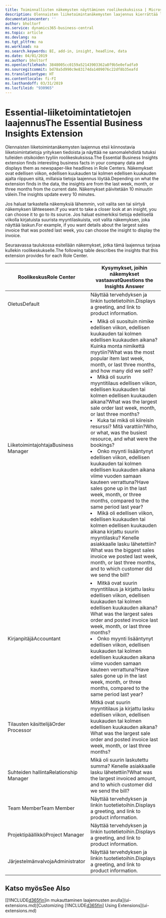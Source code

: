 ```yaml
---
title: Toiminnallisten näkemysten näyttäminen roolikeskuksissa | Microsoft Docs
description: Olennaisten liiketoimintanäkemysten laajennus kierrättää liiketoiminnan näkemyksiä roolikeskuksissa.
documentationcenter: ''
author: bholtorf
ms.service: dynamics365-business-central
ms.topic: article
ms.devlang: na
ms.tgt_pltfrm: na
ms.workload: na
ms.search.keywords: BI, add-in, insight, headline, data
ms.date: 04/01/2019
ms.author: bholtorf
ms.openlocfilehash: 3848005cc0159a52143903362a8f9b5e0efadfa9
ms.sourcegitcommit: bd78a5d990c9e83174da1409076c22df8b35eafd
ms.translationtype: HT
ms.contentlocale: fi-FI
ms.lasthandoff: 03/31/2019
ms.locfileid: "930965"
---
```

# <a name="the-essential-business-insights-extension"></a><span data-ttu-id="402c7-103">Essential-liiketoimintatietojen laajennus</span><span class="sxs-lookup"><span data-stu-id="402c7-103">The Essential Business Insights Extension</span></span>
<span data-ttu-id="402c7-104">Olennaisten liiketoimintanäkemysten laajennus etsii kiinnostavia liiketoimintatietoja yrityksen tiedoista ja näyttää ne sanomalehdistä tutuksi tulleiden otsikoiden tyyliin roolikeskuksissa.</span><span class="sxs-lookup"><span data-stu-id="402c7-104">The Essential Business Insights extension finds interesting business facts in your company data and displays them as newspaper-like headlines in Role Centers.</span></span> <span data-ttu-id="402c7-105">Näkemykset ovat edellisen viikon, edellisen kuukauden tai kolmen edellisen kuukauden ajalta riippuen siitä, millaisia tietoja laajennus löytää.</span><span class="sxs-lookup"><span data-stu-id="402c7-105">Depending on what the extension finds in the data, the insights are from the last week, month, or three months from the current date.</span></span> <span data-ttu-id="402c7-106">Näkemykset päivitetään 10 minuutin välein.</span><span class="sxs-lookup"><span data-stu-id="402c7-106">The insights update every 10 minutes.</span></span>  

<span data-ttu-id="402c7-107">Jos haluat tarkastella näkemyksiä lähemmin, voit valita sen tai siirtyä näkemyksen lähteeseen.</span><span class="sxs-lookup"><span data-stu-id="402c7-107">If you want to take a closer look at an insight, you can choose it to go to its source.</span></span> <span data-ttu-id="402c7-108">Jos haluat esimerkiksi tietoja edellisellä viikolla kirjatuista suurista myyntilaskuista, voit valita näkemyksen, joka näyttää laskun.</span><span class="sxs-lookup"><span data-stu-id="402c7-108">For example, if you want details about the largest sales invoice that was posted last week, you can choose the insight to display the invoice.</span></span>

<span data-ttu-id="402c7-109">Seuraavassa taulukossa esitellään näkemykset, jotka tämä laajennus tarjoaa kullekin roolikeskukselle.</span><span class="sxs-lookup"><span data-stu-id="402c7-109">The following table describes the insights that this extension provides for each Role Center.</span></span>

|<span data-ttu-id="402c7-110">Roolikeskus</span><span class="sxs-lookup"><span data-stu-id="402c7-110">Role Center</span></span>|<span data-ttu-id="402c7-111">Kysymykset, joihin näkemykset vastaavat</span><span class="sxs-lookup"><span data-stu-id="402c7-111">Questions the Insights Answer</span></span>|
|----|-----|
|<span data-ttu-id="402c7-112">Oletus</span><span class="sxs-lookup"><span data-stu-id="402c7-112">Default</span></span>|<span data-ttu-id="402c7-113">Näyttää tervehdyksen ja linkin tuotetietoihin.</span><span class="sxs-lookup"><span data-stu-id="402c7-113">Displays a greeting, and link to product information.</span></span>|
|<span data-ttu-id="402c7-114">Liiketoimintajohtaja</span><span class="sxs-lookup"><span data-stu-id="402c7-114">Business Manager</span></span>|<li> <span data-ttu-id="402c7-115">Mikä oli suosituin nimike edellisen viikon, edellisen kuukauden tai kolmen edellisen kuukauden aikana? Kuinka monta nimikettä myytiin?</span><span class="sxs-lookup"><span data-stu-id="402c7-115">What was the most popular item last week, month, or last three months, and how many did we sell?</span></span><br><li> <span data-ttu-id="402c7-116">Mikä oli suurin myyntitilaus edellisen viikon, edellisen kuukauden tai kolmen edellisen kuukauden aikana?</span><span class="sxs-lookup"><span data-stu-id="402c7-116">What was the largest sale order last week, month, or last three months?</span></span><br><li> <span data-ttu-id="402c7-117">Kuka tai mikä oli kiireisin resurssi? Mitä varattiin?</span><span class="sxs-lookup"><span data-stu-id="402c7-117">Who, or what, was the busiest resource, and what were the bookings?</span></span><br><li> <span data-ttu-id="402c7-118">Onko myynti lisääntynyt edellisen viikon, edellisen kuukauden tai kolmen edellisen kuukauden aikana viime vuoden samaan kauteen verrattuna?</span><span class="sxs-lookup"><span data-stu-id="402c7-118">Have sales gone up in the last week, month, or three months, compared to the same period last year?</span></span><br><li> <span data-ttu-id="402c7-119">Mikä oli edellisen viikon, edellisen kuukauden tai kolmen edellisen kuukauden aikana kirjattu suurin myyntilasku? Kenelle asiakkaalle lasku lähetettiin?</span><span class="sxs-lookup"><span data-stu-id="402c7-119">What was the biggest sales invoice we posted last week, month, or last three months, and to which customer did we send the bill?</span></span></li> |
|<span data-ttu-id="402c7-120">Kirjanpitäjä</span><span class="sxs-lookup"><span data-stu-id="402c7-120">Accountant</span></span>|<li> <span data-ttu-id="402c7-121">Mitkä ovat suurin myyntitilaus ja kirjattu lasku edellisen viikon, edellisen kuukauden tai kolmen edellisen kuukauden aikana?</span><span class="sxs-lookup"><span data-stu-id="402c7-121">What was the largest sales order and posted invoice last week, month, or last three months?</span></span><br><li> <span data-ttu-id="402c7-122">Onko myynti lisääntynyt edellisen viikon, edellisen kuukauden tai kolmen edellisen kuukauden aikana viime vuoden samaan kauteen verrattuna?</span><span class="sxs-lookup"><span data-stu-id="402c7-122">Have sales gone up in the last week, month, or three months, compared to the same period last year?</span></span> |
|<span data-ttu-id="402c7-123">Tilausten käsittelijä</span><span class="sxs-lookup"><span data-stu-id="402c7-123">Order Processor</span></span>| <span data-ttu-id="402c7-124">Mitkä ovat suurin myyntitilaus ja kirjattu lasku edellisen viikon, edellisen kuukauden tai kolmen edellisen kuukauden aikana?</span><span class="sxs-lookup"><span data-stu-id="402c7-124">What was the largest sale order and posted invoice last week, month, or last three months?</span></span>|
|<span data-ttu-id="402c7-125">Suhteiden hallinta</span><span class="sxs-lookup"><span data-stu-id="402c7-125">Relationship Manager</span></span>| <span data-ttu-id="402c7-126">Mikä oli suurin laskutettu summa? Kenelle asiakkaalle lasku lähetettiin?</span><span class="sxs-lookup"><span data-stu-id="402c7-126">What was the largest invoiced amount, and to which customer did we send the bill?</span></span>|
|<span data-ttu-id="402c7-127">Team Member</span><span class="sxs-lookup"><span data-stu-id="402c7-127">Team Member</span></span>| <span data-ttu-id="402c7-128">Näyttää tervehdyksen ja linkin tuotetietoihin.</span><span class="sxs-lookup"><span data-stu-id="402c7-128">Displays a greeting, and link to product information.</span></span>|
|<span data-ttu-id="402c7-129">Projektipäällikkö</span><span class="sxs-lookup"><span data-stu-id="402c7-129">Project Manager</span></span>| <span data-ttu-id="402c7-130">Näyttää tervehdyksen ja linkin tuotetietoihin.</span><span class="sxs-lookup"><span data-stu-id="402c7-130">Displays a greeting, and link to product information.</span></span>|
|<span data-ttu-id="402c7-131">Järjestelmänvalvoja</span><span class="sxs-lookup"><span data-stu-id="402c7-131">Administrator</span></span>| <span data-ttu-id="402c7-132">Näyttää tervehdyksen ja linkin tuotetietoihin.</span><span class="sxs-lookup"><span data-stu-id="402c7-132">Displays a greeting, and link to product information.</span></span>|

## <a name="see-also"></a><span data-ttu-id="402c7-133">Katso myös</span><span class="sxs-lookup"><span data-stu-id="402c7-133">See Also</span></span>
<span data-ttu-id="402c7-134">[[!INCLUDE[d365fin](includes/d365fin_md.md)]in mukauttaminen laajennusten avulla](ui-extensions.md)</span><span class="sxs-lookup"><span data-stu-id="402c7-134">[Customizing [!INCLUDE[d365fin](includes/d365fin_md.md)] Using Extensions](ui-extensions.md)</span></span>
